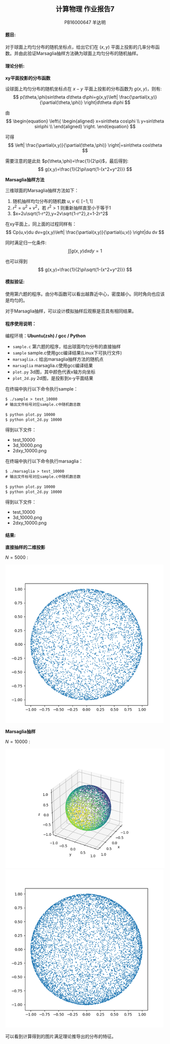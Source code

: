 ## <center>计算物理 作业报告7</center>

<center>PB16000647 羊达明</center>

#### **题目:**

对于球面上均匀分布的随机坐标点，给出它们在 $(x, y)$ 平面上投影的几率分布函数。并由此验证Marsaglia抽样方法确为球面上均匀分布的随机抽样。

#### **理论分析:**

**xy平面投影的分布函数**

设球面上均匀分布的随机坐标点在 $x-y$ 平面上投影的分布函数为 $g(x,y)$，则有:
$$
p(\theta,\phi)sin\theta d\theta d\phi=g(x,y)\left| \frac{\partial(x,y)}{\partial(\theta,\phi)} \right|d\theta d\phi
$$

由
$$
\begin{equation} \left\{ \begin{aligned} x=sin\theta cos\phi \\ y=sin\theta sin\phi \\ \end{aligned} \right. \end{equation}
$$

可得
$$
\left| \frac{\partial(x,y)}{\partial(\theta,\phi)} \right|=sin\theta cos\theta
$$

需要注意的是此处 $p(\theta,\phi)=\frac{1}{2\pi}$，最后得到:
$$
g(x,y)=\frac{1}{2\pi\sqrt{1-(x^2+y^2)}}
$$

**Marsaglia抽样方法**

三维球面的Marsaglia抽样方法如下：
1. 随机抽样均匀分布的随机数 $u,v\in[-1,1]$
2. $r^2=u^2+v^2$，若 $r^2>1$ 则重新抽样直至小于等于1
3. $x=2u\sqrt{1-r^2},y=2v\sqrt{1-r^2},z=1-2r^2$

在xy平面上，同上面的过程同样有：
$$
Cp(u,v)du dv=g(x,y)\left| \frac{\partial(x,y)}{\partial(u,v)} \right|du dv
$$

同时满足归一化条件:
$$
\int\int g(x,y)dxdy=1
$$

也可以得到
$$
g(x,y)=\frac{1}{2\pi\sqrt{1-(x^2+y^2)}}
$$

#### **模拟验证:**

使用第六题的程序。由分布函数可以看出越靠近中心，密度越小。同时角向也应该是均匀的。

对于Marsaglia抽样，可以设计模拟抽样后观察是否具有相同结果。

#### **程序使用说明：**

编程环境：**Ubuntu(zsh) / gcc / Python**

- ``sample.c`` 第六题的程序，给出球面均匀分布的直接抽样
- ``sample`` sample.c使用gcc编译结果(Linux下可执行文件)
- ``marsaglia.c`` 给出marsaglia抽样方法的随机点
- ``marsaglia`` marsaglia.c使用gcc编译结果
- ``plot.py`` 3d图，其中颜色代表x轴方向坐标
- ``plot_2d.py`` 2d图，是投影到x-y平面结果

在终端中执行以下命令执行sample：

```shell
$ ./sample > test_10000
# 输出文件标号对应sample.c中随机数总数

$ python plot.py 10000
$ python plot_2d.py 10000
```

得到以下文件：
- test_10000
- 3d_10000.png
- 2dxy_10000.png

在终端中执行以下命令执行marsaglia：

```shell
$ ./marsaglia > test_10000
# 输出文件标号对应sample.c中随机数总数

$ python plot.py 10000
$ python plot_2d.py 10000
```

得到以下文件：
- test_10000
- 3d_10000.png
- 2dxy_10000.png

#### **结果:**

**直接抽样的二维投影**

$N=5000$ :

<img src='./sample_result/2d_5000.png' width=500>

**Marsaglia抽样**

$N=10000$ :

![](./marsaglia_result/3d_10000.png)
<img src='./marsaglia_result/2d_10000.png' width=500>

可以看到计算得到的图片满足理论推导出的分布的特征。